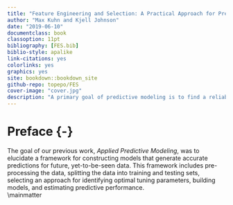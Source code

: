 ```yaml
--- 
title: "Feature Engineering and Selection: A Practical Approach for Predictive Models"
author: "Max Kuhn and Kjell Johnson"
date: "2019-06-10"
documentclass: book
classoption: 11pt
bibliography: [FES.bib]
biblio-style: apalike
link-citations: yes
colorlinks: yes
graphics: yes
site: bookdown::bookdown_site
github-repo: topepo/FES
cover-image: "cover.jpg"
description: "A primary goal of predictive modeling is to find a reliable and effective predic- tive relationship between an available set of features and an outcome. This book provides an extensive set of techniques for uncovering effective representations of the features for modeling the outcome and for finding an optimal subset of features to improve a model’s predictive performance."
---
```



# Preface {-}

The goal of our previous work, _Applied Predictive Modeling_, was to elucidate a framework for constructing models that generate accurate predictions for future, yet-to-be-seen data.  This framework includes pre-processing the data, splitting the data into training and testing sets, selecting an approach for identifying optimal tuning parameters, building models, and estimating predictive performance.  
\mainmatter
